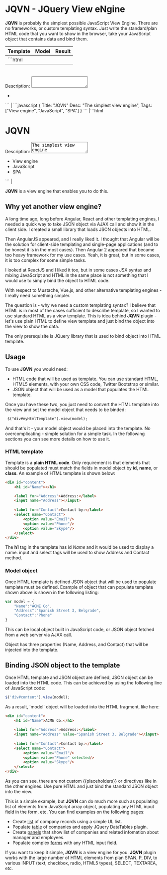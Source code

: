 # JQVN - JQuery View eNgine

**JQVN** is probably the simplest possible JavaScript View Engine. There are no frameworks, or custom templating syntax. Just write the standard/plan HTML code that you want to show in the browser, take your JavaScript object that contains data and bind them.

| Template      | Model         | Result |
| ------------- |:-------------:| ------:|
|```html
<div id="template">
    <h1 id="Name"></h1>
    <label>Description:</label>
    <textarea name="Desc"></textarea>
    <ul>
        <li class="bind-Tags"></li>
    </ul>
</div>
```
|
```javascript
{   Title: "JQVN"
    Desc: "The simplest view engine",
    Tags: ["View engine", "JavaScript", "SPA"]
}
```
|```html
<div id="template">
    <h1 id="Name">JQVN</h1>
    <label>Description:</label>
    <textarea name="Desc">The simplest view engine</textarea>
    <ul>
        <li class="bind-Tags">View engine</li>
        <li class="bind-Tags">JavaScript</li>
        <li class="bind-Tags">SPA</li>
    </ul>
</div>
```
|

**JQVN** is a view engine that enables you to do this.

## Why yet another view engine?

A long time ago, long before Angular, React and other templating engines, I needed a quick way to take JSON object via AJAX call and show it in the client side. I created a small library that loads JSON objects into HTML.

Then AngularJS appeared, and I really liked it. I thought that Angular will be the solution for client-side templating and single-page applications (and to be honest it is in the most cases). Then Angular 2 appeared that became too heavy framework for my use cases. Yeah, it is great, but in some cases, it is too complex for some simple tasks.

I looked at ReactJS and I liked it too, but in some cases JSX syntax and mixing JavaScript and HTML in the same place is not something that I would use to simply bind the object to HTML code.

With respect to Mustache, Vue.js, and other alternative templating engines - I really need something simpler.

The question is - why we need a custom templating syntax? I believe that HTML is in most of the cases sufficient to describe template, so I wanted to use standard HTML as a view template. This is idea behind **JQVN** plugin - let's use plain HTML to define view template and just bind the object into the view to show the data.

The only prerequisite is JQuery library that is used to bind object into HTML template.

## Usage

To use **JQVN** you would need:
 - HTML code that will be used as template. You can use standard HTML, HTML5 elements, with your own CSS code, Twitter Bootstrap or similar.
 - JSON object that will be used as a model that populates the HTML template.

Once you have these two, you just need to convert the HTML template into the view and set the model object that needs to be binded:

```html
 $("div#myHtmlTemplate").view(model);
```

And that's it - your model object would be placed into the template. No overcomplicating - simple solution for a simple task. In the following sections you can see more details on how to use it.

### HTML template

Template is a **plain HTML code**. Only requirement is that elements that should be populated must match the fields in model object by **id**, **name**, or **class**. An example of HTML template is shown below: 

```html
<div id="content">
    <h1 id="Name"></h1>

    <label for="Address">Address:</label>
    <input name="Address"></input> 
    
    <label for="Contact">Contact by:</label>
    <select name="Contact">
        <option value="Email"/>
        <option value="Phone"/>
        <option value="Skype"/>
    </select>
</div>
```

The **h1** tag in the template has id *Name* and it would be used to display a name. input and select tags will be used to show Address and Contact method.

### Model object

Once HTML template is defined JSON object that will be used to populate template must be defined. Example of object that can populate template shown above is shown in the following listing: 
```javascript
var model = {
    "Name":"ACME Co",
    "Address":"Spanish Street 3, Belgrade",
    "Contact":"Phone"
}
```
This can be local object built in JavaScript code, or JSON object fetched from a web server via AJAX call.

Object has three properties (Name, Address, and Contact) that will be injected into the template.

## Binding JSON object to the template

Once HTML template and JSON object are defined, JSON object can be loaded into the HTML code. This can be achieved by using the following line of JavaScript code:

```javascript
$('div#content').view(model);
```

As a result, 'model' object will be loaded into the HTML fragment, like here:

```html
<div id="content">
    <h1 id="Name">ACME Co.</h1>
    
    <label for="Address">Address:</label>
    <input name="Address" value="Spanish Street 3, Belgrade"></input> 
    
    <label for="Contact">Contact by:</label>
    <select name="Contact">
        <option value="Email"/>
        <option value="Phone" selected/>
        <option value="Skype"/>
    </select>
</div>
```
As you can see, there are not custom {{placeholders}} or directives like in the other engines. Use pure HTML and just bind the standard JSON object into the view. 

This is a simple example, but **JQVN** can do much more such as populating list of elements from JavaScript array object, populating any HTML input field in the form, etc. You can find examples on the following pages:

 - Create [list](examples/list.html) of company records using a simple UL list.
 - Populate [table](examples/table.html) of companies and apply JQuery DataTables plugin.
 - Create [panels](examples/panels.html) that show list of companies and related infomation about manager and employees.
 - Populate complex [forms](examples/edit.html) with any HTML input field.

If you want to keep it simple, **JQVN** is a view engine for you.
**JQVN** plugin works with the large number of HTML elements from plan SPAN, P, DIV, to various INPUT (text, checkbox, radio, HTML5 types), SELECT, TEXTAREA, etc.
